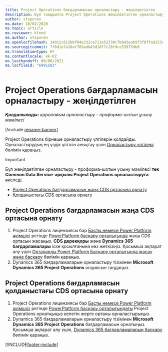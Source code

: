 ```yaml
---
title: Project Operations бағдарламасын орналастыру - жеңілдетілген
description: Бұл тақырыпта Project Operations жеңілдетілген орналастыру бағдарламасын орнату амалы туралы ақпарат берілген - проформа-шотын ұсыну мәмілесі.
author: stsporen
ms.date: 10/02/2020
ms.topic: article
ms.reviewer: kfend
ms.author: stsporen
ms.openlocfilehash: 14912c612bbf04e232ce712e52330c7bb43eab9f3f8ffa9223a2d2f9ce95eb72
ms.sourcegitcommit: 7f8d1e7a16af769adb43d1877c28fdce53975db8
ms.translationtype: HT
ms.contentlocale: kk-KZ
ms.lasthandoff: 08/06/2021
ms.locfileid: "6991583"
---
```

# <a name="deploy-project-operations---lite"></a>Project Operations бағдарламасын орналастыру - жеңілдетілген

_**Қолданылады:** қарапайым орналастыру - проформа-шотын ұсыну мәмілесі_

[!include [rename-banner](~/includes/cc-data-platform-banner.md)]

Project Operations бірнеше орналастыру үлгілерін қолдайды. Орналастырудың ең үздік үлгісін анықтау үшін [Орналастыру үлгілері](determine-deployment-type.md) бөлімін қараңыз.


> [!IMPORTANT]
> Бұл жеңілдетілген орналастыру - проформа-шотын ұсыну мәмілесі **тек Common Data Service-арқылы Project Operations орналастыруға** әкеледі.

- [Project Operations бағдарламасын жаңа CDS ортасына орнату](#new)
- [Қолданыстағы CDS ортасына орнату](#existing)



## <a name="install-project-operations-to-a-new-cds-environment"></a><a name="new"></a>Project Operations бағдарламасын жаңа CDS ортасына орнату

1. Project Operations лицензиясы бар [Басты немесе Power Platform әкімшісі](/power-platform/admin/global-service-administrators-can-administer-without-license) ретінде [PowerPlatform басқару орталығында](https://admin.powerplatform.com) жаңа CDS ортасын жасаңыз. **CDS дерекқоры** және **Dynamics 365 бағдарламалары** іске қосылғанына көз жеткізіңіз. Қосымша ақпарат алу үшін [Орталарды Power Platform Басқару орталығында жасау және басқару](/power-platform/admin/create-environment#create-an-environment-in-the-power-platform-admin-center) бөлімін қараңыз.
2. Dynamics 365 бағдарламаларын орналастыру тізімінен **Microsoft Dynamics 365 Project Operations** опциясын таңдаңыз.


## <a name="install-project-operations-to-an-existing-cds-environment"></a><a name="existing"></a>Project Operations бағдарламасын қолданыстағы CDS ортасына орнату

1. Project Operations лицензиясы бар [Басты немесе Power Platform әкімшісі](/power-platform/admin/global-service-administrators-can-administer-without-license) ретінде [PowerPlatform басқару орталығындағы](https://admin.powerplatform.com) Project Operations орнатқыңыз келетін жерге ортаны орналастырыңыз.
2. Dynamics 365 бағдарламаларын орналастыру тізімінен **Microsoft Dynamics 365 Project Operations** бағдарламасын орнатыңыз. Қосымша ақпарат алу үшін, [Dynamics 365 бағдарламаларын басқару](/power-platform/admin/manage-apps) бөлімін қараңыз.




[!INCLUDE[footer-include](../includes/footer-banner.md)]